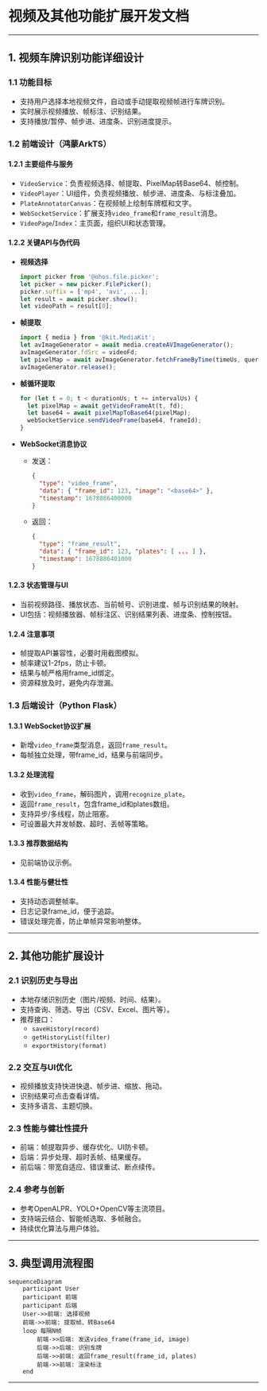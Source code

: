 # 视频及其他功能扩展开发文档

---

## 1. 视频车牌识别功能详细设计

### 1.1 功能目标
- 支持用户选择本地视频文件，自动或手动提取视频帧进行车牌识别。
- 实时展示视频播放、帧标注、识别结果。
- 支持播放/暂停、帧步进、进度条、识别进度提示。

### 1.2 前端设计（鸿蒙ArkTS）

#### 1.2.1 主要组件与服务
- `VideoService`：负责视频选择、帧提取、PixelMap转Base64、帧控制。
- `VideoPlayer`：UI组件，负责视频播放、帧步进、进度条、与标注叠加。
- `PlateAnnotatorCanvas`：在视频帧上绘制车牌框和文字。
- `WebSocketService`：扩展支持`video_frame`和`frame_result`消息。
- `VideoPage`/`Index`：主页面，组织UI和状态管理。

#### 1.2.2 关键API与伪代码

- **视频选择**
  ```typescript
  import picker from '@ohos.file.picker';
  let picker = new picker.FilePicker();
  picker.suffix = ['mp4', 'avi', ...];
  let result = await picker.show();
  let videoPath = result[0];
  ```

- **帧提取**
  ```typescript
  import { media } from '@kit.MediaKit';
  let avImageGenerator = await media.createAVImageGenerator();
  avImageGenerator.fdSrc = videoFd;
  let pixelMap = await avImageGenerator.fetchFrameByTime(timeUs, queryOption, param);
  avImageGenerator.release();
  ```

- **帧循环提取**
  ```typescript
  for (let t = 0; t < durationUs; t += intervalUs) {
    let pixelMap = await getVideoFrameAt(t, fd);
    let base64 = await pixelMapToBase64(pixelMap);
    webSocketService.sendVideoFrame(base64, frameId);
  }
  ```

- **WebSocket消息协议**
  - 发送：
    ```json
    {
      "type": "video_frame",
      "data": { "frame_id": 123, "image": "<base64>" },
      "timestamp": 1678886400000
    }
    ```
  - 返回：
    ```json
    {
      "type": "frame_result",
      "data": { "frame_id": 123, "plates": [ ... ] },
      "timestamp": 1678886401000
    }
    ```

#### 1.2.3 状态管理与UI
- 当前视频路径、播放状态、当前帧号、识别进度、帧与识别结果的映射。
- UI包括：视频播放器、帧标注区、识别结果列表、进度条、控制按钮。

#### 1.2.4 注意事项
- 帧提取API兼容性，必要时用截图模拟。
- 帧率建议1-2fps，防止卡顿。
- 结果与帧严格用frame_id绑定。
- 资源释放及时，避免内存泄漏。

### 1.3 后端设计（Python Flask）

#### 1.3.1 WebSocket协议扩展
- 新增`video_frame`类型消息，返回`frame_result`。
- 每帧独立处理，带frame_id，结果与前端同步。

#### 1.3.2 处理流程
- 收到`video_frame`，解码图片，调用`recognize_plate`。
- 返回`frame_result`，包含frame_id和plates数组。
- 支持异步/多线程，防止阻塞。
- 可设置最大并发帧数、超时、丢帧等策略。

#### 1.3.3 推荐数据结构
- 见前端协议示例。

#### 1.3.4 性能与健壮性
- 支持动态调整帧率。
- 日志记录frame_id，便于追踪。
- 错误处理完善，防止单帧异常影响整体。

---

## 2. 其他功能扩展设计

### 2.1 识别历史与导出
- 本地存储识别历史（图片/视频、时间、结果）。
- 支持查询、筛选、导出（CSV、Excel、图片等）。
- 推荐接口：
  - `saveHistory(record)`
  - `getHistoryList(filter)`
  - `exportHistory(format)`

### 2.2 交互与UI优化
- 视频播放支持快进快退、帧步进、缩放、拖动。
- 识别结果可点击查看详情。
- 支持多语言、主题切换。

### 2.3 性能与健壮性提升
- 前端：帧提取异步、缓存优化、UI防卡顿。
- 后端：异步处理、超时丢帧、结果缓存。
- 前后端：带宽自适应、错误重试、断点续传。

### 2.4 参考与创新
- 参考OpenALPR、YOLO+OpenCV等主流项目。
- 支持端云结合、智能帧选取、多帧融合。
- 持续优化算法与用户体验。

---

## 3. 典型调用流程图

```mermaid
sequenceDiagram
    participant User
    participant 前端
    participant 后端
    User->>前端: 选择视频
    前端->>前端: 提取帧、转Base64
    loop 每隔N帧
        前端->>后端: 发送video_frame(frame_id, image)
        后端->>后端: 识别车牌
        后端->>前端: 返回frame_result(frame_id, plates)
        前端->>前端: 渲染标注
    end
```

--- 
